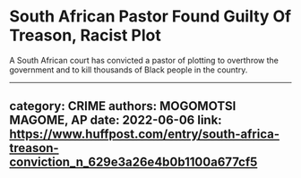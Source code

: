 # South African Pastor Found Guilty Of Treason, Racist Plot

A South African court has convicted a pastor of plotting to overthrow the government and to kill thousands of Black people in the country.

---
category: CRIME
authors: MOGOMOTSI MAGOME, AP
date: 2022-06-06
link: https://www.huffpost.com/entry/south-africa-treason-conviction_n_629e3a26e4b0b1100a677cf5
---
